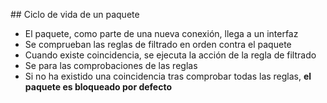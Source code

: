 ## Ciclo de vida de un paquete

- El paquete, como parte de una nueva conexión, llega a un interfaz
- Se comprueban las reglas de filtrado en orden contra el paquete
- Cuando existe coincidencia, se ejecuta la acción de la regla de filtrado
- Se para las comprobaciones de las reglas
- Si no ha existido una coincidencia tras comprobar todas las reglas, **el paquete es bloqueado por defecto**
